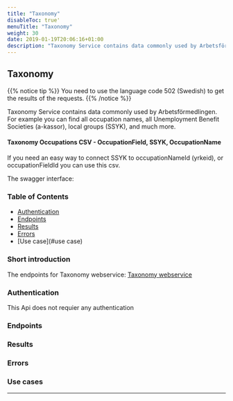 ```yaml
---
title: "Taxonomy"
disableToc: true'
menuTitle: "Taxonomy"
weight: 30
date: 2019-01-19T20:06:16+01:00
description: "Taxonomy Service contains data commonly used by Arbetsförmedlingen. For example you can find all occupation names, all Unemployment Benefit Societies (a-kassor), local groups (SSYK), and much more"
---
```


## Taxonomy

{{% notice tip %}}
You need to use the language code 502 (Swedish) to get the results of the requests.
{{% /notice %}}


Taxonomy Service contains data commonly used by Arbetsförmedlingen.
For example you can find all occupation names, all Unemployment Benefit Societies (a-kassor), local groups (SSYK), and much more.

#### Taxonomy Occupations CSV - OccupationField, SSYK, OccupationName

If you need an easy way to connect SSYK to occupationNameId (yrkeid), or occupationFieldId you can use this csv.



The swagger interface:



### Table of Contents
* [Authentication](#authentication)
* [Endpoints](#endpoints)
* [Results](#results)
* [Errors](#errors)
* [Use case](#use case)

### Short introduction

The endpoints for Taxonomy webservice:
<a href="http://api.arbetsformedlingen.se/taxonomi/v0/TaxonomiService.asmx?" target="_blank">Taxonomy webservice</a>



### Authentication

This Api does not requier any authentication



### Endpoints




### Results




### Errors




### Use cases
<hr>

